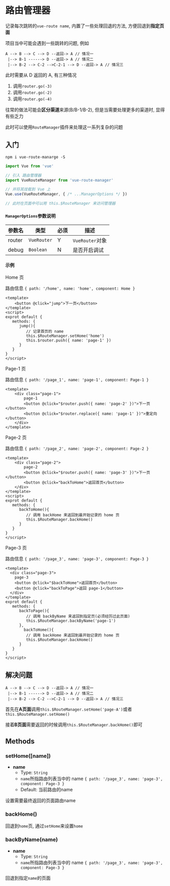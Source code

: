 # 路由管理器

记录每次跳转的`vue-route name`, 内置了一些处理回退的方法, 方便回退到**指定页面**

项目当中可能会遇到一些跳转的问题, 例如

```
A --> B --> C --> D --返回-> A // 情况一
 |--> B-1 ------> D --返回-> A // 情况二
 |--> B-2 --> C-2 -->C-2-1 --> D --返回-> A // 情况三
```

此时需要从 D 返回的 A, 有三种情况
1. 调用`router.go(-3)`
2. 调用`router.go(-2)`
3. 调用`router.go(-4)`

往常的做法可能会**区分渠道**来源(B/B-1/B-2), 但是当需要处理更多的渠道时, 显得有些乏力

此时可以使用`RouteManager`插件来处理这一系列复杂的问题

## 入门

```shell
npm i vue-route-manarge -S
```

```js
import Vue from 'vue'

// 引入 路由管理器
import VueRouteManager from 'vue-route-manager'

// 并将其挂载到 Vue 上
Vue.use(VueRouteManager, { /* ...ManagerOptions */ })

// 此时在页面中可以用 this.$RouteManager 来访问管理器
```

#### `ManagerOptions`参数说明

| 参数名 | 类型        | 必须 | 描述            |
| ------ | ----------- | ---- | --------------- |
| router | `VueRouter` | Y    | `VueRouter`对象 |
| debug  | `Boolean`   | N    | 是否开启调试    |

#### 示例

Home 页

路由信息 `{ path: '/home', name: 'home', component: Home }`

```vue
<template>
	<button @click="jump">下一页</button>
</template>
<script>
exprot default {
   methods: {
      jump(){
         // 记录首页的 name
         this.$RouteManager.setHome('home')
         this.$router.push({ name: 'page-1' })
      }
   }
}
</script>
```

Page-1 页

路由信息 `{ path: '/page_1', name: 'page-1', component: Page-1 }`

```vue
<template>
	<div class="page-1">
		page-1
		<button @click="$router.push({ name: 'page-2' })">下一页</button>
		<button @click="$router.replace({ name: 'page-1' })">重定向</button>
	</div>
</template>
```

Page-2 页

路由信息 `{ path: '/page_2', name: 'page-2', component: Page-2 }`

```vue
<template>
	<div class="page-2">
		page-2
		<button @click="$router.push({ name: 'page-3' })">下一页</button>
		<button @click="backToHome">返回首页</button>
	</div>
</template>
<script>
exprot default {
   methods: {
      backToHome(){
         // 调用 backHome 来返回到最开始记录的 home 页
         this.$RouteManager.backHome()
      }
   }
}
</script>
```

Page-3 页

路由信息 `{ path: '/page_3', name: 'page-3', component: Page-3 }`

```vue
<template>
  <div class="page-3">
    page-3
    <button @click="$backToHome">返回首页</button>
    <button @click="backToPage">返回 page-1</button>
  </div>
</template>
exprot default {
   methods: {
      backToPage(){
         // 调用 backByName 来返回到指定页(必须经历过此页面)
         this.$RouteManager.backByName('page-1')
      },
		backToHome(){
         // 调用 backHome 来返回到最开始记录的 home 页
         this.$RouteManager.backHome()
      }
   }
}
</script>
```

## 解决问题

```
A --> B --> C --> D --返回-> A // 情况一
 |--> B-1 ------> D --返回-> A // 情况二
 |--> B-2 --> C-2 -->C-2-1 --> D --返回-> A // 情况三
```

首先在**A页面**调用`this.$RouteManager.setHome('page-A')`或者`this.$RouteManager.setHome()`

接着**B页面**需要返回的时候调用`this.$RouteManager.backHome()`即可

## Methods

### setHome([name])

- **name**
  - Type: `String`
  - `name`所指路由列表当中的 name `{ path: '/page_3', name: 'page-3', component: Page-3 }`
  - Default: 当前路由的name

设置需要最终返回的页面路由name

### backHome()

回退到`home`页, 通过`setHome`来设置`home`

### backByName(name)

- **name**
  - Type: `String`
  - `name`所指路由列表当中的 name `{ path: '/page_3', name: 'page-3', component: Page-3 }`

回退到指定`name`的页面